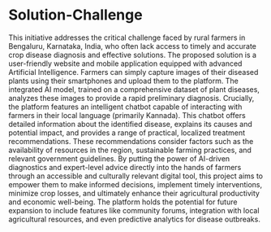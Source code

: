 # Solution-Challenge
This initiative addresses the critical challenge faced by rural farmers in Bengaluru, Karnataka, India, who often lack access to timely and accurate crop disease diagnosis and effective solutions. The proposed solution is a user-friendly website and mobile application equipped with advanced Artificial Intelligence. Farmers can simply capture images of their diseased plants using their smartphones and upload them to the platform. The integrated AI model, trained on a comprehensive dataset of plant diseases, analyzes these images to provide a rapid preliminary diagnosis. Crucially, the platform features an intelligent chatbot capable of interacting with farmers in their local language (primarily Kannada). This chatbot offers detailed information about the identified disease, explains its causes and potential impact, and provides a range of practical, localized treatment recommendations. These recommendations consider factors such as the availability of resources in the region, sustainable farming practices, and relevant government guidelines. By putting the power of AI-driven diagnostics and expert-level advice directly into the hands of farmers through an accessible and culturally relevant digital tool, this project aims to empower them to make informed decisions, implement timely interventions, minimize crop losses, and ultimately enhance their agricultural productivity and economic well-being. The platform holds the potential for future expansion to include features like community forums, integration with local agricultural resources, and even predictive analytics for disease outbreaks.
